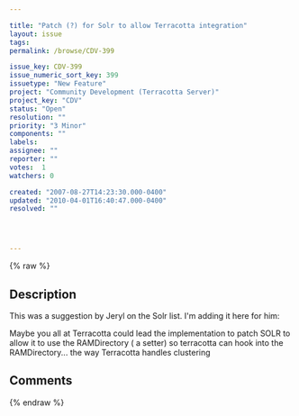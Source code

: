 ```yaml
---

title: "Patch (?) for Solr to allow Terracotta integration"
layout: issue
tags: 
permalink: /browse/CDV-399

issue_key: CDV-399
issue_numeric_sort_key: 399
issuetype: "New Feature"
project: "Community Development (Terracotta Server)"
project_key: "CDV"
status: "Open"
resolution: ""
priority: "3 Minor"
components: ""
labels: 
assignee: ""
reporter: ""
votes:  1
watchers: 0

created: "2007-08-27T14:23:30.000-0400"
updated: "2010-04-01T16:40:47.000-0400"
resolved: ""




---
```


{% raw %}

## Description

<div markdown="1" class="description">

This was a suggestion by Jeryl on the Solr list.  I'm adding it here for him:

Maybe you all at Terracotta could lead the implementation to  patch SOLR to allow it to use the RAMDirectory ( a setter)  so terracotta can hook into the RAMDirectory...
the way Terracotta handles clustering 



</div>

## Comments



{% endraw %}
